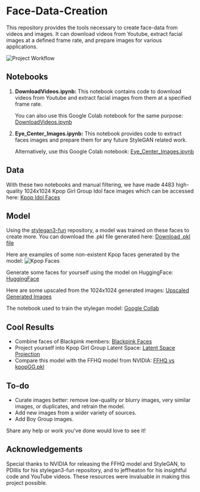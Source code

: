 # Face-Data-Creation
This repository provides the tools necessary to create face-data from videos and images. It can download videos from Youtube, extract facial images at a defined frame rate, and prepare images for various applications.

![Project Workflow](https://github.com/rossellison/face-data-creation/blob/main/Capturing%20Faces%20From%20Video%20480p.gif?raw=true)


## Notebooks

1. **DownloadVideos.ipynb:** This notebook contains code to download videos from Youtube and extract facial images from them at a specified frame rate. 

    You can also use this Google Colab notebook for the same purpose: [DownloadVideos.ipynb](https://colab.research.google.com/drive/1NLgZPKEjmmntgujIl5TtMA_tFeQolBKl?usp=drive_link)
    
2. **Eye_Center_Images.ipynb:** This notebook provides code to extract faces images and prepare them for any future StyleGAN related work.

    Alternatively, use this Google Colab notebook: [Eye_Center_Images.ipynb](https://colab.research.google.com/drive/1t_8N1MT2Zt_hfrGCWJsX76caxhIDy1V_?usp=drive_link)

## Data
With these two notebooks and manual filtering, we have made 4483 high-quality 1024x1024 Kpop Girl Group Idol face images which can be accessed here: [Kpop Idol Faces](https://www.kaggle.com/datasets/rossellison/kpop-idol-faces)

## Model
Using the [stylegan3-fun](https://github.com/PDillis/stylegan3-fun) repository, a model was trained on these faces to create more. You can download the .pkl file generated here: [Download .pkl file](https://huggingface.co/rossellison/kpop-face-generator/blob/main/kpopGG.pkl) 

Here are examples of some non-existent Kpop faces generated by the model: ![Kpop Faces](https://i.imgur.com/jBlfZtM.png)

Generate some faces for yourself using the model on HuggingFace: [HuggingFace](https://imgur.com/u8uS6PU)

Here are some upscaled from the 1024x1024 generated images: [Upscaled Generated Images](https://imgur.com/a/iPYLCYe)

The notebook used to train the stylegan model: [Google Collab](https://colab.research.google.com/drive/1YQJY-xx7kcmRgo9Rcre_a3gfnT9fpc2z?usp=sharing)

## Cool Results
- Combine faces of Blackpink members: [Blackpink Faces](https://imgur.com/Xho0rVt)
- Project yourself into Kpop Girl Group Latent Space: [Latent Space Projection](https://imgur.com/5Oa5W5Z)
- Compare this model with the FFHQ model from NVIDIA: [FFHQ vs kpopGG.pkl](https://imgur.com/1G6xkhJ)

## To-do
- Curate images better: remove low-quality or blurry images, very similar images, or duplicates, and retrain the model.
- Add new images from a wider variety of sources.
- Add Boy Group images.

Share any help or work you've done would love to see it!

## Acknowledgements
Special thanks to NVIDIA for releasing the FFHQ model and StyleGAN, to PDillis for his stylegan3-fun repository, and to jeffheaton for his insightful code and YouTube videos. These resources were invaluable in making this project possible.
